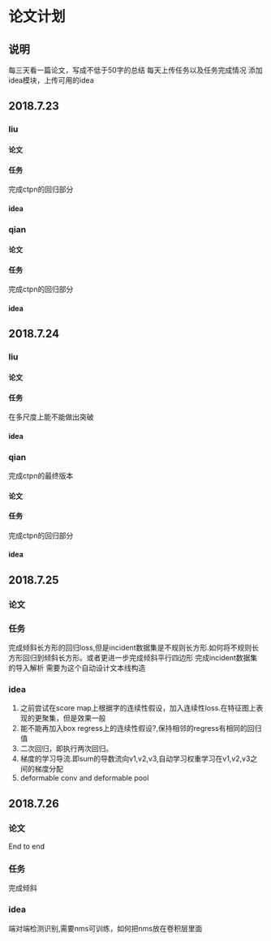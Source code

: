 # 论文计划
## 说明
每三天看一篇论文，写成不低于50字的总结
每天上传任务以及任务完成情况
添加idea模块，上传可用的idea
## 2018.7.23

### liu
#### 论文

#### 任务

完成ctpn的回归部分
#### idea


### qian

#### 论文

#### 任务
完成ctpn的回归部分

#### idea

## 2018.7.24

### liu
#### 论文

#### 任务

在多尺度上能不能做出突破
#### idea


### qian
完成ctpn的最终版本
#### 论文

#### 任务
完成ctpn的回归部分
#### idea
## 2018.7.25
### 论文
### 任务
完成倾斜长方形的回归loss,但是incident数据集是不规则长方形.如何将不规则长方形回归到倾斜长方形。或者更进一步完成倾斜平行四边形
完成incident数据集的导入解析
需要为这个自动设计文本线构造
### idea
1. 之前尝试在score map上根据字的连续性假设，加入连续性loss.在特征图上表现的更聚集，但是效果一般
2. 能不能再加入box regress上的连续性假设?,保持相邻的regress有相同的回归值
3. 二次回归，即执行两次回归。
4. 梯度的学习导流.即sum的导数流向v1,v2,v3,自动学习权重学习在v1,v2,v3之间的梯度分配
5. deformable conv and deformable pool

## 2018.7.26
### 论文
End to end
### 任务
完成倾斜
### idea
端对端检测识别,需要nms可训练，如何把nms放在卷积层里面
